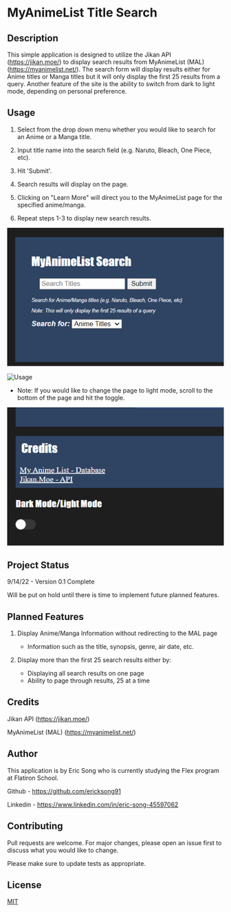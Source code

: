 # MyAnimeList Title Search

## Description

This simple application is designed to utilize the Jikan API (https://jikan.moe/) to display search results from MyAnimeList (MAL) (https://myanimelist.net/). The search form will display results either for Anime titles or Manga titles but it will only display the first 25 results from a query. Another feature of the site is the ability to switch from dark to light mode, depending on personal preference.

## Usage

1. Select from the drop down menu whether you would like to search for an Anime or a Manga title.

2. Input title name into the search field (e.g. Naruto, Bleach, One Piece, etc).

3. Hit 'Submit'.

4. Search results will display on the page.

5. Clicking on "Learn More" will direct you to the MyAnimeList page for the specified anime/manga.

6. Repeat steps 1-3 to display new search results.

![Usage](/images/UsageA.gif)

![Usage](/images/UsageC.gif)

* Note: If you would like to change the page to light mode, scroll to the bottom of the page and hit the toggle.

![Lightmode](/images/UsageB.gif)

## Project Status

9/14/22 - Version 0.1 Complete

Will be put on hold until there is time to implement future planned features.

## Planned Features

1. Display Anime/Manga Information without redirecting to the MAL page
    - Information such as the title, synopsis, genre, air date, etc.

2. Display more than the first 25 search results either by:
    - Displaying all search results on one page
    - Ability to page through results, 25 at a time

## Credits  

Jikan API (https://jikan.moe/)

MyAnimeList (MAL) (https://myanimelist.net/)

## Author

This application is by Eric Song who is currently studying the Flex program at Flatiron School.

Github - https://github.com/ericksong91

Linkedin - https://www.linkedin.com/in/eric-song-45597062


## Contributing 
Pull requests are welcome. For major changes, please open an issue first to discuss what you would like to change.

Please make sure to update tests as appropriate.

## License
[MIT](https://choosealicense.com/licenses/mit/)
